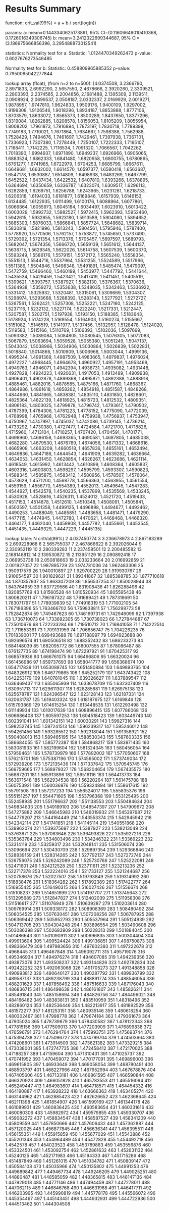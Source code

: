 # Results Summary

function:
crit_val(99%) = a + b / sqrt(log(n))

params:
a: mean=0.1443340625173891, 95% CI=(0.11606649010410368, 0.1726016349306745)
b: mean=3.2412322699344687, 95% CI=(3.186975666856396, 3.295488873012541)

statistics:
  Normality test for a:
  Statistic: 1.0124470349262473 p-value: 0.6027676273546485

  Normality test for b:
  Statistic: 0.458809965885352 p-value: 0.7950065042277844

lookup array (float), (from n=2 to n=500):
[4.0374508, 3.2366790, 2.8971833, 2.6992290, 2.5657550, 2.4678666, 2.3920260, 2.3309521, 2.2803393, 2.2374585, 2.2004856, 2.1681488, 2.1395309, 2.1139511, 2.0908924, 2.0699537, 2.0508187, 2.0332337, 2.0169929, 2.0019271, 1.9878957, 1.9747810, 1.9624833, 1.9509176, 1.9400109, 1.9297002, 1.9199308, 1.9106546, 1.9018296, 1.8934187, 1.8853888, 1.8777106, 1.8703579, 1.8633072, 1.8565373, 1.8500289, 1.8437650, 1.8377296, 1.8319084, 1.8262885, 1.8208578, 1.8156053, 1.8105209, 1.8055954, 1.8008202, 1.7961873, 1.7916894, 1.7873197, 1.7830718, 1.7789398, 1.7749183, 1.7710021, 1.7671864, 1.7634667, 1.7598388, 1.7562988, 1.7528429, 1.7494676, 1.7461697, 1.7429461, 1.7397938, 1.7367101, 1.7336923, 1.7307380, 1.7278449, 1.7250107, 1.7222333, 1.7195107, 1.7168411, 1.7142225, 1.7116534, 1.7091320, 1.7066567, 1.7042262, 1.7018390, 1.6994937, 1.6971890, 1.6949237, 1.6926966, 1.6905065, 1.6883524, 1.6862333, 1.6841480, 1.6820958, 1.6800755, 1.6780865, 1.6761277, 1.6741985, 1.6722979, 1.6704253, 1.6685799, 1.6667611, 1.6649681, 1.6632002, 1.6614570, 1.6597377, 1.6580418, 1.6563687, 1.6547178, 1.6530887, 1.6514809, 1.6498938, 1.6483269, 1.6467799, 1.6452522, 1.6437434, 1.6422532, 1.6407810, 1.6393266, 1.6378895, 1.6364694, 1.6350659, 1.6336787, 1.6323074, 1.6309517, 1.6296113, 1.6282859, 1.6269751, 1.6256788, 1.6243965, 1.6231281, 1.6218733, 1.6206318, 1.6194033, 1.6181877, 1.6169846, 1.6157939, 1.6146153, 1.6134485, 1.6122935, 1.6111499, 1.6100176, 1.6088964, 1.6077861, 1.6066864, 1.6055973, 1.6045184, 1.6034497, 1.6023910, 1.6013422, 1.6003029, 1.5992732, 1.5982527, 1.5972415, 1.5962393, 1.5952460, 1.5942615, 1.5932855, 1.5923180, 1.5913589, 1.5904080, 1.5894652, 1.5885303, 1.5876033, 1.5866841, 1.5857724, 1.5848682, 1.5839714, 1.5830819, 1.5821996, 1.5813243, 1.5804561, 1.5795946, 1.5787400, 1.5778920, 1.5770506, 1.5762157, 1.5753872, 1.5745650, 1.5737490, 1.5729392, 1.5721354, 1.5713376, 1.5705457, 1.5697597, 1.5689793, 1.5682047, 1.5674356, 1.5666720, 1.5659139, 1.5651612, 1.5644137, 1.5636715, 1.5629345, 1.5622026, 1.5614758, 1.5607539, 1.5600370, 1.5593249, 1.5586176, 1.5579151, 1.5572172, 1.5565240, 1.5558354, 1.5551513, 1.5544716, 1.5537964, 1.5531255, 1.5524589, 1.5517966, 1.5511386, 1.5504846, 1.5498348, 1.5491891, 1.5485474, 1.5479097, 1.5472759, 1.5466460, 1.5460199, 1.5453977, 1.5447792, 1.5441644, 1.5435534, 1.5429459, 1.5423421, 1.5417419, 1.5411451, 1.5405519, 1.5399621, 1.5393757, 1.5387927, 1.5382130, 1.5376367, 1.5370636, 1.5364938, 1.5359272, 1.5353638, 1.5348035, 1.5342463, 1.5336922, 1.5331412, 1.5325932, 1.5320481, 1.5315061, 1.5309669, 1.5304307, 1.5298974, 1.5293668, 1.5288392, 1.5283143, 1.5277921, 1.5272727, 1.5267561, 1.5262421, 1.5257308, 1.5252221, 1.5247160, 1.5242125, 1.5237116, 1.5232132, 1.5227174, 1.5222240, 1.5217331, 1.5212447, 1.5207587, 1.5202751, 1.5197938, 1.5193150, 1.5188385, 1.5183643, 1.5178924, 1.5174228, 1.5169554, 1.5164903, 1.5160274, 1.5155667, 1.5151082, 1.5146519, 1.5141977, 1.5137456, 1.5132957, 1.5128478, 1.5124020, 1.5119583, 1.5115166, 1.5110769, 1.5106393, 1.5102036, 1.5097699, 1.5093382, 1.5089084, 1.5084805, 1.5080545, 1.5076305, 1.5072083, 1.5067879, 1.5063694, 1.5059528, 1.5055380, 1.5051249, 1.5047137, 1.5043042, 1.5038966, 1.5034906, 1.5030864, 1.5026839, 1.5022831, 1.5018840, 1.5014866, 1.5010909, 1.5006968, 1.5003044, 1.4999136, 1.4995244, 1.4991369, 1.4987509, 1.4983665, 1.4979837, 1.4976024, 1.4972227, 1.4968445, 1.4964678, 1.4960927, 1.4957191, 1.4953469, 1.4949763, 1.4946071, 1.4942394, 1.4938731, 1.4935082, 1.4931448, 1.4927828, 1.4924223, 1.4920631, 1.4917053, 1.4913489, 1.4909938, 1.4906401, 1.4902878, 1.4899368, 1.4895871, 1.4892388, 1.4888918, 1.4885461, 1.4882016, 1.4878585, 1.4875166, 1.4871760, 1.4868367, 1.4864986, 1.4861618, 1.4858262, 1.4854918, 1.4851587, 1.4848268, 1.4844960, 1.4841665, 1.4838381, 1.4835110, 1.4831850, 1.4828601, 1.4825364, 1.4822139, 1.4818925, 1.4815723, 1.4812532, 1.4809351, 1.4806183, 1.4803025, 1.4799878, 1.4796742, 1.4793617, 1.4790502, 1.4787399, 1.4784306, 1.4781223, 1.4778152, 1.4775090, 1.4772039, 1.4768998, 1.4765968, 1.4762948, 1.4759938, 1.4756937, 1.4753947, 1.4750967, 1.4747997, 1.4745037, 1.4742086, 1.4739145, 1.4736214, 1.4733292, 1.4730380, 1.4727477, 1.4724584, 1.4721700, 1.4718826, 1.4715960, 1.4713104, 1.4710257, 1.4707420, 1.4704591, 1.4701771, 1.4698960, 1.4696158, 1.4693365, 1.4690581, 1.4687805, 1.4685038, 1.4682280, 1.4679530, 1.4676789, 1.4674056, 1.4671332, 1.4668616, 1.4665908, 1.4663209, 1.4660518, 1.4657836, 1.4655161, 1.4652494, 1.4649836, 1.4647186, 1.4644543, 1.4641909, 1.4639282, 1.4636664, 1.4634053, 1.4631450, 1.4628854, 1.4626267, 1.4623686, 1.4621114, 1.4618549, 1.4615992, 1.4613442, 1.4610899, 1.4608364, 1.4605837, 1.4603316, 1.4600803, 1.4598297, 1.4595799, 1.4593307, 1.4590823, 1.4588345, 1.4585875, 1.4583412, 1.4580956, 1.4578507, 1.4576064, 1.4573629, 1.4571200, 1.4568778, 1.4566363, 1.4563955, 1.4561554, 1.4559159, 1.4556770, 1.4554389, 1.4552013, 1.4549645, 1.4547283, 1.4544927, 1.4542578, 1.4540235, 1.4537899, 1.4535569, 1.4533245, 1.4530928, 1.4528616, 1.4526311, 1.4524012, 1.4521720, 1.4519433, 1.4517153, 1.4514878, 1.4512610, 1.4510348, 1.4508091, 1.4505841, 1.4503597, 1.4501358, 1.4499125, 1.4496898, 1.4494677, 1.4492462, 1.4490253, 1.4488049, 1.4485851, 1.4483658, 1.4481471, 1.4479290, 1.4477115, 1.4474945, 1.4472780, 1.4470621, 1.4468468, 1.4466320, 1.4464177, 1.4462040, 1.4459908, 1.4457782, 1.4455661, 1.4453545, 1.4451435, 1.4449329, 1.4447229, 1.4445135]

lookup table:
N	critVal(99%)
2	4.037450774
3	3.236678973
4	2.897183289
5	2.699228968
6	2.565755037
7	2.467866622
8	2.392026044
9	2.330952119
10	2.280339283
11	2.237458501
12	2.200485582
13	2.168148812
14	2.139530872
15	2.113951129
16	2.090892418
17	2.069953738
18	2.050818663
19	2.033233664
20	2.016992859
21	2.001927057
22	1.987895729
23	1.974781036
24	1.962483306
25	1.950917576
26	1.940010897
27	1.929700229
28	1.919930767
29	1.910654597
30	1.901829621
31	1.89341867
32	1.885388785
33	1.877710618
34	1.870357937
35	1.863307209
36	1.856537254
37	1.850028944
38	1.843764959
39	1.837729566
40	1.831908438
41	1.826288496
42	1.820857769
43	1.81560528
44	1.810520934
45	1.805595438
46	1.800820211
47	1.796187322
48	1.791689421
49	1.787319691
50	1.783071797
51	1.778939839
52	1.774918319
53	1.771002105
54	1.767186396
55	1.763466702
56	1.759838811
57	1.756298773
58	1.752842874
59	1.749467623
60	1.746169731
61	1.742946099
62	1.7397938
63	1.736710073
64	1.733692305
65	1.730738023
66	1.727844887
67	1.725010676
68	1.722233284
69	1.719510712
70	1.716841058
71	1.714222514
72	1.711653361
73	1.709131959
74	1.706656747
75	1.704226235
76	1.701839001
77	1.699493688
78	1.697188997
79	1.694923688
80	1.692696574
81	1.690506518
82	1.688352432
83	1.686233273
84	1.684148039
85	1.682095772
86	1.68007555
87	1.678086487
88	1.676127735
89	1.674198474
90	1.672297921
91	1.670425317
92	1.668579936
93	1.666761075
94	1.66496806
95	1.66320024
96	1.661456986
97	1.659737693
98	1.658041777
99	1.656368674
100	1.654717839
101	1.653088745
102	1.651480884
103	1.649893765
104	1.648326912
105	1.646779865
106	1.645252179
107	1.643743422
108	1.642253179
109	1.640781045
110	1.639326627
111	1.637889547
112	1.636469437
113	1.635065939
114	1.633678709
115	1.632307409
116	1.630951713
117	1.629611307
118	1.628285881
119	1.626975138
120	1.625678787
121	1.624396547
122	1.623128143
123	1.62187331
124	1.620631787
125	1.619403324
126	1.618187675
127	1.6169846
128	1.615793869
129	1.614615254
130	1.613448535
131	1.612293498
132	1.611149934
133	1.610017639
134	1.608896415
135	1.607786068
136	1.606686408
137	1.605597253
138	1.604518423
139	1.603449743
140	1.602391041
141	1.601342151
142	1.60030291
143	1.59927316
144	1.598252745
145	1.597241513
146	1.596239317
147	1.595246012
148	1.594261456
149	1.593285512
150	1.592318044
151	1.591358921
152	1.590408013
153	1.589465195
154	1.588530343
155	1.587603335
156	1.586684055
157	1.585772387
158	1.584868217
159	1.583971435
160	1.583081933
161	1.582199604
162	1.581324345
163	1.580456054
164	1.579594631
165	1.578739979
166	1.577892002
167	1.577050607
168	1.576215701
169	1.575387196
170	1.574565002
171	1.573749034
172	1.572939206
173	1.572135436
174	1.571337642
175	1.570545745
176	1.569759665
177	1.568979327
178	1.568204654
179	1.567435572
180	1.56667201
181	1.565913896
182	1.56516116
183	1.564413733
184	1.563671548
185	1.562934538
186	1.56220264
187	1.561475788
188	1.560753921
189	1.560036976
190	1.559324894
191	1.558617615
192	1.55791508
193	1.557217233
194	1.556524017
195	1.555835376
196	1.555151257
197	1.554471605
198	1.553796368
199	1.553125495
200	1.552458935
201	1.551796637
202	1.551138553
203	1.550484634
204	1.549834833
205	1.549189103
206	1.548547397
207	1.547909672
208	1.547275882
209	1.546645983
210	1.546019932
211	1.545397687
212	1.544779207
213	1.544164449
214	1.543553374
215	1.542945942
216	1.542342114
217	1.541741851
218	1.541145114
219	1.540551868
220	1.539962074
221	1.539375697
222	1.5387927
223	1.538213049
224	1.53763671
225	1.537063646
226	1.536493826
227	1.535927216
228	1.535363784
229	1.534803496
230	1.534246322
231	1.53369223
232	1.53314119
233	1.53259317
234	1.532048141
235	1.531506074
236	1.53096694
237	1.530430709
238	1.529897354
239	1.529366846
240	1.528839159
241	1.528314265
242	1.527792137
243	1.527272749
244	1.526756075
245	1.526242089
246	1.525730766
247	1.525222081
248	1.52471601
249	1.524212528
250	1.523711611
251	1.523213236
252	1.522717378
253	1.522224016
254	1.521733127
255	1.521244687
256	1.520758676
257	1.52027507
258	1.519793849
259	1.519314992
260	1.518838476
261	1.518364282
262	1.517892389
263	1.517422777
264	1.516955425
265	1.516490315
266	1.516027426
267	1.51556674
268	1.515108237
269	1.514651899
270	1.514197707
271	1.513745643
272	1.513295689
273	1.512847827
274	1.512402039
275	1.511958308
276	1.511516617
277	1.511076949
278	1.510639287
279	1.510203614
280	1.509769914
281	1.509338172
282	1.508908369
283	1.508480492
284	1.508054525
285	1.507630451
286	1.507208256
287	1.506787925
288	1.506369442
289	1.505952793
290	1.505537964
291	1.505124939
292	1.504713705
293	1.504304248
294	1.503896554
295	1.503490608
296	1.503086398
297	1.502683909
298	1.50228313
299	1.501884045
300	1.501486643
301	1.501090911
302	1.500696835
303	1.500304404
304	1.499913604
305	1.499524424
306	1.499136851
307	1.498750873
308	1.498366479
309	1.497983656
310	1.497602393
311	1.497222678
312	1.4968445
313	1.496467848
314	1.496092711
315	1.495719076
316	1.495346934
317	1.494976274
318	1.494607085
319	1.494239356
320	1.493873076
321	1.493508237
322	1.493144826
323	1.492782834
324	1.492422252
325	1.492063068
326	1.491705273
327	1.491348858
328	1.490993812
329	1.490640127
330	1.490287792
331	1.489936799
332	1.489587137
333	1.489238799
334	1.488891774
335	1.488546054
336	1.488201629
337	1.487858492
338	1.487516633
339	1.487176043
340	1.486836715
341	1.486498639
342	1.486161807
343	1.485826211
344	1.485491843
345	1.485158694
346	1.484826756
347	1.484496021
348	1.484166482
349	1.483838131
350	1.483510959
351	1.48318496
352	1.482860124
353	1.482536446
354	1.482213917
355	1.481892529
356	1.481572277
357	1.481253151
358	1.480935146
359	1.480618254
360	1.480302467
361	1.47998778
362	1.479674184
363	1.479361673
364	1.47905024
365	1.478739879
366	1.478430582
367	1.478122343
368	1.477815156
369	1.477509013
370	1.477203909
371	1.476899838
372	1.476596791
373	1.476294764
374	1.475993751
375	1.475693744
376	1.475394738
377	1.475096727
378	1.474799704
379	1.474503664
380	1.474208601
381	1.473914509
382	1.473621382
383	1.473329215
384	1.473038001
385	1.472747735
386	1.472458412
387	1.472170025
388	1.47188257
389	1.47159604
390	1.471310431
391	1.471025737
392	1.470741952
393	1.470459072
394	1.470177091
395	1.469896003
396	1.469615805
397	1.46933649
398	1.469058054
399	1.468780491
400	1.468503797
401	1.468227966
402	1.467952994
403	1.467678876
404	1.467405606
405	1.467133181
406	1.466861595
407	1.466590844
408	1.466320923
409	1.466051828
410	1.465783553
411	1.465516094
412	1.465249447
413	1.464983607
414	1.464718571
415	1.464454332
416	1.464190887
417	1.463928232
418	1.463666363
419	1.463405274
420	1.463144962
421	1.462885423
422	1.462626652
423	1.462368645
424	1.462111398
425	1.461854907
426	1.461599169
427	1.461344178
428	1.461089931
429	1.460836425
430	1.460583654
431	1.460331616
432	1.460080306
433	1.45982972
434	1.459579855
435	1.459330707
436	1.459082272
437	1.458834547
438	1.458587527
439	1.458341209
440	1.45809559
441	1.457850666
442	1.457606432
443	1.457362887
444	1.457120025
445	1.456877845
446	1.456636341
447	1.456395511
448	1.456155351
449	1.455915859
450	1.455677029
451	1.45543886
452	1.455201348
453	1.454964489
454	1.45472828
455	1.454492718
456	1.4542578
457	1.454023523
458	1.453789883
459	1.453556876
460	1.453324501
461	1.453092754
462	1.452861632
463	1.452631132
464	1.45240125
465	1.452171983
466	1.45194333
467	1.451715286
468	1.451487849
469	1.451261015
470	1.451034782
471	1.450809147
472	1.450584108
473	1.45035966
474	1.450135802
475	1.44991253
476	1.449689842
477	1.449467734
478	1.449246205
479	1.449025251
480	1.44880487
481	1.448585059
482	1.448365815
483	1.448147136
484	1.447929018
485	1.44771146
486	1.447494459
487	1.447278011
488	1.447062115
489	1.446846768
490	1.446631968
491	1.446417711
492	1.446203995
493	1.445990819
494	1.445778178
495	1.445566072
496	1.445354497
497	1.445143451
498	1.444932931
499	1.444722936
500	1.444513462
501	1.444304508



